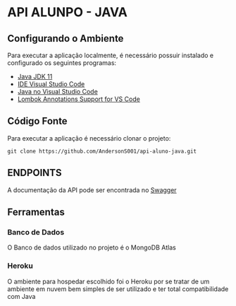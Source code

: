 # API ALUNPO - JAVA

## Configurando o Ambiente

Para executar a aplicação localmente, é necessário possuir instalado e configurado os seguintes programas:

- [Java JDK 11](https://adoptopenjdk.net/?variant=openjdk11&jvmVariant=hotspot)
- [IDE Visual Studio Code](https://code.visualstudio.com/Download)
- [Java no Visual Studio Code](https://code.visualstudio.com/docs/languages/java)
- [Lombok Annotations Support for VS Code](https://marketplace.visualstudio.com/items?itemName=GabrielBB.vscode-lombok)


## Código Fonte

Para executar a aplicação é necessário clonar o projeto:

```shell
git clone https://github.com/AndersonS001/api-aluno-java.git
```

## ENDPOINTS

A documentação da API pode ser encontrada no [Swagger](https://avaliacao-spring.herokuapp.com/swagger-ui.html)

## Ferramentas

### Banco de Dados

O Banco de dados utilizado no projeto é o MongoDB Atlas

### Heroku

O ambiente para hospedar escolhido foi o Heroku por se tratar de um ambiente em nuvem bem simples de ser utilizado e ter total compatibilidade com Java